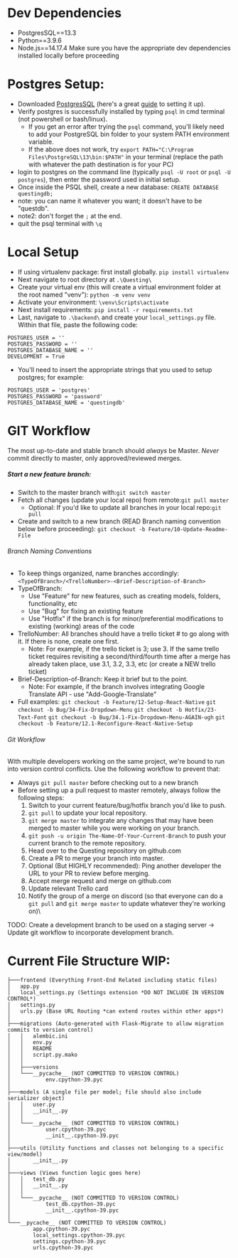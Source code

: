 # Dev Dependencies

-   PostgresSQL==13.3
-   Python==3.9.6
-   Node.js==14.17.4
    Make sure you have the appropriate dev dependencies installed locally before proceeding

# Postgres Setup:

-   Downloaded [PostgresSQL](https://www.postgresql.org/download/windows/) (here's a great [guide](https://www.postgresqltutorial.com/install-postgresql/) to setting it up).
-   Verify postgres is successfully installed by typing `psql` in cmd terminal (not powershell or bash/linux).
    -   If you get an error after trying the `psql` command, you'll likely need to add your PostgreSQL bin folder to your system PATH environment variable.
    -   If the above does not work, try `export PATH="C:\Program Files\PostgreSQL\13\bin:$PATH"` in your terminal (replace the path with whatever the path destination is for your PC)
-   login to postgres on the command line (typically `psql -U root` or `psql -U postgres`), then enter the password used in initial setup.
-   Once inside the PSQL shell, create a new database:
    `CREATE DATABASE questingdb;`
-   note: you can name it whatever you want; it doesn't have to be "questdb".
-   note2: don't forget the `;` at the end.
-   quit the psql terminal with `\q`

# Local Setup

-   If using virtualenv package: first install globally.
    `pip install virtualenv`
-   Next navigate to root directory at `.\Questing\`
-   Create your virtual env (this will create a virtual environment folder at the root named "venv"):
    `python -m venv venv`
-   Activate your environment:
    `\venv\Scripts\activate`
-   Next install requirements:
    `pip install -r requirements.txt`
-   Last, navigate to `.\backend\` and create your `local_settings.py` file. Within that file, paste the following code:

```
POSTGRES_USER = ''
POSTGRES_PASSWORD = ''
POSTGRES_DATABASE_NAME = ''
DEVELOPMENT = True
```

-   You'll need to insert the appropriate strings that you used to setup postgres; for example:

```
POSTGRES_USER = 'postgres'
POSTGRES_PASSWORD = 'password'
POSTGRES_DATABASE_NAME = 'questingdb'
```

# GIT Workflow

The most up-to-date and stable branch should _always_ be Master. _Never_ commit directly to master, only approved/reviewed merges.

##### Start a new feature branch:

-   Switch to the master branch with:`git switch master`
-   Fetch all changes (update your local repo) from remote:`git pull master`
    -   Optional: If you'd like to update all branches in your local repo:`git pull`
-   Create and switch to a new branch (READ Branch naming convention below before proceeding): `git checkout -b Feature/10-Update-Readme-File`

###### Branch Naming Conventions

-   To keep things organized, name branches accordingly: `<TypeOfBranch>/<TrelloNumber>-<Brief-Description-of-Branch>`
-   TypeOfBranch:
    -   Use "Feature" for new features, such as creating models, folders, functionality, etc
    -   Use "Bug" for fixing an existing feature
    -   Use "Hotfix" if the branch is for minor/preferential modifications to existing (working) areas of the code
-   TrelloNumber: All branches should have a trello ticket # to go along with it. If there is none, create one first.
    -   Note: For example, if the trello ticket is 3; use 3. If the same trello ticket requires revisiting
        a second/third/fourth time after a merge has already taken place, use 3.1, 3.2, 3.3, etc (or create a NEW trello ticket)
-   Brief-Description-of-Branch: Keep it brief but to the point.
    -   Note: For example, if the branch involves integrating Google Translate API - use "Add-Google-Translate"
-   Full examples:
    `git checkout -b Feature/12-Setup-React-Native`
    `git checkout -b Bug/34-Fix-Dropdown-Menu`
    `git checkout -b Hotfix/23-Text-Font`
    `git checkout -b Bug/34.1-Fix-Dropdown-Menu-AGAIN-ugh`
    `git checkout -b Feature/12.1-Reconfigure-React-Native-Setup`

###### Git Workflow

With multiple developers working on the same project, we're bound to run into version control conflicts.
Use the following workflow to prevent that:

-   Always `git pull master` before checking out to a new branch
-   Before setting up a pull request to master remotely, always follow the following steps:
    1. Switch to your current feature/bug/hotfix branch you'd like to push.
    2. `git pull` to update your local repository.
    3. `git merge master` to integrate any changes that may have been merged to master while you were working on your branch.
    4. `git push -u origin The-Name-Of-Your-Current-Branch` to push your current branch to the remote repository.
    5. Head over to the Questing repository on github.com
    6. Create a PR to merge your branch into master.
    7. Optional (But HIGHLY recommended): Ping another developer the URL to your PR to review before merging.
    8. Accept merge request and merge on github.com
    9. Update relevant Trello card
    10. Notify the group of a merge on discord (so that everyone can do a `git pull` and `git merge master` to update whatever they're working on)\

TODO: Create a development branch to be used on a staging server -> Update git workflow to incorporate development branch.

# Current File Structure WIP:

```
├───frontend (Everything Front-End Related including static files)
│   app.py
│   local_settings.py (Settings extension *DO NOT INCLUDE IN VERSION CONTROL*)
│   settings.py
│   urls.py (Base URL Routing *can extend routes within other apps*)
│
├───migrations (Auto-generated with Flask-Migrate to allow migration commits to version control)
│   │   alembic.ini
│   │   env.py
│   │   README
│   │   script.py.mako
│   │
│   ├───versions
│   └───__pycache__ (NOT COMMITTED TO VERSION CONTROL)
│           env.cpython-39.pyc
│
├───models (A single file per model; file should also include serializer object)
│   │   user.py
│   │   __init__.py
│   │
│   └───__pycache__ (NOT COMMITTED TO VERSION CONTROL)
│           user.cpython-39.pyc
│           __init__.cpython-39.pyc
│
├───utils (Utility functions and classes not belonging to a specific view/model)
│       __init__.py
│
├───views (Views function logic goes here)
│   │   test_db.py
│   │   __init__.py
│   │
│   └───__pycache__ (NOT COMMITTED TO VERSION CONTROL)
│           test_db.cpython-39.pyc
│           __init__.cpython-39.pyc
│
└───__pycache__ (NOT COMMITTED TO VERSION CONTROL)
        app.cpython-39.pyc
        local_settings.cpython-39.pyc
        settings.cpython-39.pyc
        urls.cpython-39.pyc
```
